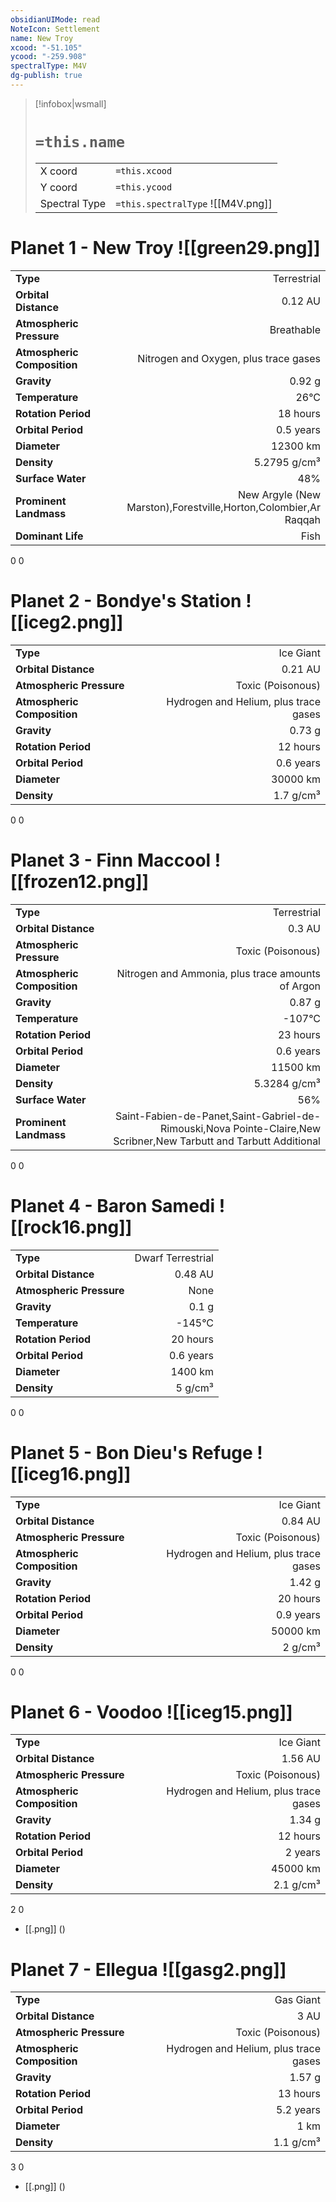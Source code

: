 ```yaml
---
obsidianUIMode: read
NoteIcon: Settlement
name: New Troy
xcood: "-51.105"
ycood: "-259.908"
spectralType: M4V
dg-publish: true
---
```

> [!infobox|wsmall]
> # `=this.name`
> | | |
> | - | - |
> | X coord | `=this.xcood` |
> | Y coord| `=this.ycood` |
> | Spectral Type | `=this.spectralType` ![[M4V.png]] |

# Planet 1 - New Troy ![[green29.png]]
|                             |                           |
| --------------------------- | -------------------------:|
| **Type**                    |             Terrestrial |
| **Orbital Distance**        |   0.12 AU |
| **Atmospheric Pressure**    |       Breathable |
| **Atmospheric Composition** |      Nitrogen and Oxygen, plus trace gases |
| **Gravity**                 |        0.92 g |
| **Temperature**             |    26°C |
| **Rotation Period**         |  18 hours |
| **Orbital Period** | 0.5 years |
| **Diameter**                |      12300 km | 
| **Density**                 |    5.2795 g/cm³ |
| **Surface Water**           |           48% | 
| **Prominent Landmass**      |         New Argyle (New Marston),Forestville,Horton,Colombier,Ar Raqqah | 
| **Dominant Life**           |         Fish |



0
0



# Planet 2 - Bondye's Station ![[iceg2.png]]
|                             |                           |
| --------------------------- | -------------------------:|
| **Type**                    |             Ice Giant |
| **Orbital Distance**        |   0.21 AU |
| **Atmospheric Pressure**    |       Toxic (Poisonous) |
| **Atmospheric Composition** |      Hydrogen and Helium, plus trace gases |
| **Gravity**                 |        0.73 g |
| **Rotation Period**         |  12 hours |
| **Orbital Period** | 0.6 years |
| **Diameter**                |      30000 km | 
| **Density**                 |    1.7 g/cm³ |



0
0



# Planet 3 - Finn Maccool ![[frozen12.png]]
|                             |                           |
| --------------------------- | -------------------------:|
| **Type**                    |             Terrestrial |
| **Orbital Distance**        |   0.3 AU |
| **Atmospheric Pressure**    |       Toxic (Poisonous) |
| **Atmospheric Composition** |      Nitrogen and Ammonia, plus trace amounts of Argon |
| **Gravity**                 |        0.87 g |
| **Temperature**             |    -107°C |
| **Rotation Period**         |  23 hours |
| **Orbital Period** | 0.6 years |
| **Diameter**                |      11500 km | 
| **Density**                 |    5.3284 g/cm³ |
| **Surface Water**           |           56% | 
| **Prominent Landmass**      |         Saint-Fabien-de-Panet,Saint-Gabriel-de-Rimouski,Nova Pointe-Claire,New Scribner,New Tarbutt and Tarbutt Additional | 



0
0



# Planet 4 - Baron Samedi ![[rock16.png]]
|                             |                           |
| --------------------------- | -------------------------:|
| **Type**                    |             Dwarf Terrestrial |
| **Orbital Distance**        |   0.48 AU |
| **Atmospheric Pressure**    |       None |
| **Gravity**                 |        0.1 g |
| **Temperature**             |    -145°C |
| **Rotation Period**         |  20 hours |
| **Orbital Period** | 0.6 years |
| **Diameter**                |      1400 km | 
| **Density**                 |    5 g/cm³ |



0
0



# Planet 5 - Bon Dieu's Refuge ![[iceg16.png]]
|                             |                           |
| --------------------------- | -------------------------:|
| **Type**                    |             Ice Giant |
| **Orbital Distance**        |   0.84 AU |
| **Atmospheric Pressure**    |       Toxic (Poisonous) |
| **Atmospheric Composition** |      Hydrogen and Helium, plus trace gases |
| **Gravity**                 |        1.42 g |
| **Rotation Period**         |  20 hours |
| **Orbital Period** | 0.9 years |
| **Diameter**                |      50000 km | 
| **Density**                 |    2 g/cm³ |



0
0



# Planet 6 - Voodoo ![[iceg15.png]]
|                             |                           |
| --------------------------- | -------------------------:|
| **Type**                    |             Ice Giant |
| **Orbital Distance**        |   1.56 AU |
| **Atmospheric Pressure**    |       Toxic (Poisonous) |
| **Atmospheric Composition** |      Hydrogen and Helium, plus trace gases |
| **Gravity**                 |        1.34 g |
| **Rotation Period**         |  12 hours |
| **Orbital Period** | 2 years |
| **Diameter**                |      45000 km | 
| **Density**                 |    2.1 g/cm³ |



2
0

- [[.png]]  ()

# Planet 7 - Ellegua ![[gasg2.png]]
|                             |                           |
| --------------------------- | -------------------------:|
| **Type**                    |             Gas Giant |
| **Orbital Distance**        |   3 AU |
| **Atmospheric Pressure**    |       Toxic (Poisonous) |
| **Atmospheric Composition** |      Hydrogen and Helium, plus trace gases |
| **Gravity**                 |        1.57 g |
| **Rotation Period**         |  13 hours |
| **Orbital Period** | 5.2 years |
| **Diameter**                |      1 km | 
| **Density**                 |    1.1 g/cm³ |



3
0

- [[.png]]  ()

